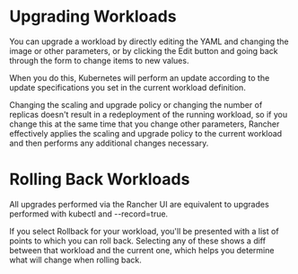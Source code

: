 # Upgrading Workloads
You can upgrade a workload by directly editing the YAML and changing the image or other parameters, or by clicking the Edit button and going back through the form to change items to new values.

When you do this, Kubernetes will perform an update according to the update specifications you set in the current workload definition.

Changing the scaling and upgrade policy or changing the number of replicas doesn't result in a redeployment of the running workload, so if you change this at the same time that you change other parameters, Rancher effectively applies the scaling and upgrade policy to the current workload and then performs any additional changes necessary.

# Rolling Back Workloads
All upgrades performed via the Rancher UI are equivalent to upgrades performed with kubectl and --record=true.

If you select Rollback for your workload, you'll be presented with a list of points to which you can roll back. Selecting any of these shows a diff between that workload and the current one, which helps you determine what will change when rolling back.
